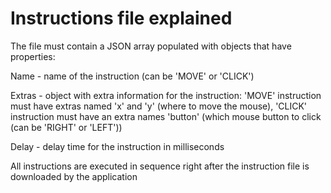 # Instructions file explained

The file must contain a JSON array populated with objects that have properties:

Name - name of the instruction (can be 'MOVE' or 'CLICK')

Extras - object with extra information for the instruction: 'MOVE' instruction must have extras named 'x' and 'y' (where to move the mouse), 'CLICK' instruction must have an extra names 'button' (which mouse button to click (can be 'RIGHT' or 'LEFT'))

Delay - delay time for the instruction in milliseconds

All instructions are executed in sequence right after the instruction file is downloaded by the application
